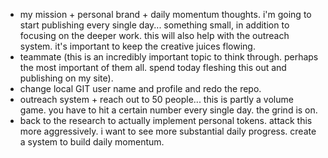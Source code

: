- my mission + personal brand + daily momentum thoughts. i'm going to start publishing every single day... something small, in addition to focusing on the deeper work. this will also help with the outreach system. it's important to keep the creative juices flowing.
- teammate (this is an incredibly important topic to think through. perhaps the most important of them all. spend today fleshing this out and publishing on my site).
- change local GIT user name and profile and redo the repo.
- outreach system + reach out to 50 people... this is partly a volume game. you have to hit a certain number every single day. the grind is on.
- back to the research to actually implement personal tokens. attack this more aggressively. i want to see more substantial daily progress. create a system to build daily momentum.